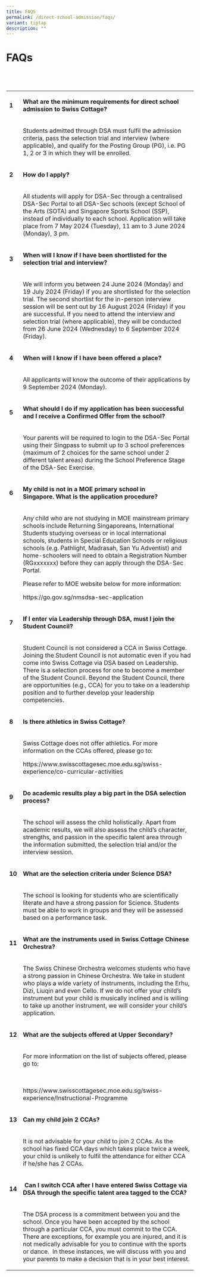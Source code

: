 ```yaml
---
title: FAQS
permalink: /direct-school-admission/faqs/
variant: tiptap
description: ""
---
```

<h1>FAQs</h1>
<h2>&nbsp;</h2>
<table style="minWidth: 50px">
<colgroup>
<col>
<col>
</colgroup>
<tbody>
<tr>
<td rowspan="1" colspan="1">
<p><strong>1</strong>
</p>
</td>
<td rowspan="1" colspan="1">
<p><strong>What are the minimum requirements for direct school admission to Swiss Cottage?&nbsp;</strong>
</p>
</td>
</tr>
<tr>
<td rowspan="1" colspan="1">
<p><strong>&nbsp;</strong>
</p>
</td>
<td rowspan="1" colspan="1">
<p>Students admitted through DSA must fulfil the admission criteria, pass
the selection trial and interview (where applicable), and qualify for the
Posting Group (PG), i.e. PG 1, 2 or 3 in which they will be enrolled.</p>
</td>
</tr>
<tr>
<td rowspan="1" colspan="1">
<p><strong>2</strong>
</p>
</td>
<td rowspan="1" colspan="1">
<p><strong>How do I apply?</strong>
</p>
</td>
</tr>
<tr>
<td rowspan="1" colspan="1">
<p><strong>&nbsp;</strong>
</p>
</td>
<td rowspan="1" colspan="1">
<p>All students will apply for DSA-Sec through a centralised DSA-Sec Portal
to all DSA-Sec schools (except School of the Arts (SOTA) and Singapore
Sports School (SSP), instead of individually to each school. Application
will take place from 7 May 2024 (Tuesday), 11 am to 3 June 2024 (Monday),
3 pm.</p>
</td>
</tr>
<tr>
<td rowspan="1" colspan="1">
<p><strong>3</strong>
</p>
</td>
<td rowspan="1" colspan="1">
<p><strong>When will I know if I have been shortlisted for the selection trial and interview?&nbsp;</strong>
</p>
</td>
</tr>
<tr>
<td rowspan="1" colspan="1">
<p><strong>&nbsp;</strong>
</p>
</td>
<td rowspan="1" colspan="1">
<p>We will inform you between&nbsp;24 June 2024 (Monday) and 19 July 2024
(Friday) if you are shortlisted for the selection trial. The second shortlist
for the in-person interview session will be sent out by 16 August 2024
(Friday) if you are successful. If you need to attend the interview and
selection trial (where applicable), they will be conducted from&nbsp;26
June 2024 (Wednesday) to 6 September 2024 (Friday).</p>
</td>
</tr>
<tr>
<td rowspan="1" colspan="1">
<p><strong>4</strong>
</p>
</td>
<td rowspan="1" colspan="1">
<p><strong>When will I know if I have been offered a place?</strong>
</p>
</td>
</tr>
<tr>
<td rowspan="1" colspan="1">
<p><strong>&nbsp;</strong>
</p>
</td>
<td rowspan="1" colspan="1">
<p>All applicants will know the outcome of their applications by 9 September
2024 (Monday).</p>
</td>
</tr>
<tr>
<td rowspan="1" colspan="1">
<p><strong>5</strong>
</p>
</td>
<td rowspan="1" colspan="1">
<p><strong>What should I do if my application has been successful and I receive a Confirmed Offer from the school?</strong>
</p>
</td>
</tr>
<tr>
<td rowspan="1" colspan="1">
<p><strong>&nbsp;</strong>
</p>
</td>
<td rowspan="1" colspan="1">
<p>Your parents will be required to login to the DSA-Sec Portal using their
Singpass to submit up to 3 school preferences (maximum of 2 choices for
the same school under 2 different talent areas) during the School Preference
Stage of the DSA-Sec Exercise.</p>
</td>
</tr>
<tr>
<td rowspan="1" colspan="1">
<p><strong>6</strong>
</p>
</td>
<td rowspan="1" colspan="1">
<p><strong>My child is not in a MOE primary school in Singapore.&nbsp;What is the application procedure?</strong>
</p>
</td>
</tr>
<tr>
<td rowspan="1" colspan="1">
<p><strong>&nbsp;</strong>
</p>
</td>
<td rowspan="1" colspan="1">
<p>Any child who are not studying in MOE mainstream primary schools include
Returning Singaporeans, International Students studying overseas or in
local international schools, students in Special Education Schools or religious
schools (e.g. Pathlight, Madrasah, San Yu Adventist) and home-schoolers
will need to obtain a Registration Number (RGxxxxxxx) before they can apply
through the DSA-Sec Portal.&nbsp;</p>
<p>Please refer to MOE website below for more information:&nbsp;</p>
<p><a rel="noopener noreferrer nofollow" target="_blank">https://go.gov.sg/nmsdsa-sec-application</a>
</p>
</td>
</tr>
<tr>
<td rowspan="1" colspan="1">
<p><strong>7</strong>
</p>
</td>
<td rowspan="1" colspan="1">
<p><strong>If I enter via Leadership through DSA, must I join the Student Council?</strong>
</p>
</td>
</tr>
<tr>
<td rowspan="1" colspan="1">
<p><strong>&nbsp;</strong>
</p>
</td>
<td rowspan="1" colspan="1">
<p>Student Council is not considered a CCA in Swiss Cottage. Joining the
Student Council is not automatic even if you had come into Swiss Cottage
via DSA based on Leadership. There is a selection process for one to become
a member of the Student Council. Beyond the Student Council, there are
opportunities (e.g., CCA) for you to take on a leadership position and
to further develop your leadership competencies.&nbsp;</p>
</td>
</tr>
<tr>
<td rowspan="1" colspan="1">
<p><strong>8</strong>
</p>
</td>
<td rowspan="1" colspan="1">
<p><strong>Is there athletics in Swiss Cottage?</strong>
</p>
</td>
</tr>
<tr>
<td rowspan="1" colspan="1">
<p><strong>&nbsp;</strong>
</p>
</td>
<td rowspan="1" colspan="1">
<p>Swiss Cottage does not offer athletics. For more information on the CCAs
offered, please go to:</p>
<p><a rel="noopener noreferrer nofollow" target="_blank">https://www.swisscottagesec.moe.edu.sg/swiss-experience/co-curricular-activities</a>
</p>
</td>
</tr>
<tr>
<td rowspan="1" colspan="1">
<p><strong>9</strong>
</p>
</td>
<td rowspan="1" colspan="1">
<p><strong>Do academic results play a big part in the DSA selection process?</strong>
</p>
</td>
</tr>
<tr>
<td rowspan="1" colspan="1">
<p><strong>&nbsp;</strong>
</p>
</td>
<td rowspan="1" colspan="1">
<p>The school will assess the child holistically. Apart from academic results,
we will also assess the child’s character, strengths, and passion in the
specific talent area through the information submitted, the selection trial
and/or the interview session.&nbsp;</p>
</td>
</tr>
<tr>
<td rowspan="1" colspan="1">
<p><strong>10</strong>
</p>
</td>
<td rowspan="1" colspan="1">
<p><strong>What are the selection criteria under Science DSA?</strong>
</p>
</td>
</tr>
<tr>
<td rowspan="1" colspan="1">
<p><strong>&nbsp;</strong>
</p>
</td>
<td rowspan="1" colspan="1">
<p>The school is looking for students who are scientifically literate and
have a strong passion for Science. Students must be able to work in groups
and they will be assessed based on a performance task.</p>
</td>
</tr>
<tr>
<td rowspan="1" colspan="1">
<p><strong>11</strong>
</p>
</td>
<td rowspan="1" colspan="1">
<p><strong>What are the instruments used in Swiss Cottage Chinese Orchestra?</strong>
</p>
</td>
</tr>
<tr>
<td rowspan="1" colspan="1">
<p><strong>&nbsp;</strong>
</p>
</td>
<td rowspan="1" colspan="1">
<p>The Swiss Chinese Orchestra welcomes students who have a strong passion
in Chinese Orchestra. We take in student who plays a wide variety of instruments,
including the Erhu, Dizi, Liuqin and even Cello. If we do not offer your
child’s instrument but your child is musically inclined and is willing
to take up another instrument, we will consider your child’s application.</p>
</td>
</tr>
<tr>
<td rowspan="1" colspan="1">
<p><strong>12</strong>
</p>
</td>
<td rowspan="1" colspan="1">
<p><strong>What are the subjects offered at Upper Secondary?</strong>
</p>
</td>
</tr>
<tr>
<td rowspan="1" colspan="1">
<p><strong>&nbsp;</strong>
</p>
</td>
<td rowspan="1" colspan="1">
<p>For more information on the list of subjects offered, please go to:</p>
<p>&nbsp;</p>
<p><a rel="noopener noreferrer nofollow" target="_blank">https://www.swisscottagesec.moe.edu.sg/swiss-experience/Instructional-Programme</a>
</p>
</td>
</tr>
<tr>
<td rowspan="1" colspan="1">
<p><strong>13</strong>
</p>
</td>
<td rowspan="1" colspan="1">
<p><strong>Can my child join 2 CCAs?</strong>
</p>
</td>
</tr>
<tr>
<td rowspan="1" colspan="1">
<p><strong>&nbsp;</strong>
</p>
</td>
<td rowspan="1" colspan="1">
<p>It is not advisable for your child to join 2 CCAs. As the school has fixed
CCA days which takes place twice a week, your child is unlikely to fulfil
the attendance for either CCA if he/she has 2 CCAs.</p>
</td>
</tr>
<tr>
<td rowspan="1" colspan="1">
<p><strong>14</strong>
</p>
</td>
<td rowspan="1" colspan="1">
<p><strong>&nbsp;Can I switch CCA after I have entered Swiss Cottage via DSA through the specific talent area tagged to the CCA?</strong>
</p>
</td>
</tr>
<tr>
<td rowspan="1" colspan="1">
<p><strong>&nbsp;</strong>
</p>
</td>
<td rowspan="1" colspan="1">
<p>The DSA process is a commitment between you and the school. Once you have
been accepted by the school through a particular CCA, you must commit to
the CCA. There are exceptions, for example you are injured, and it is not
medically advisable for you to continue with the sports or dance. &nbsp;In
these instances, we will discuss with you and your parents to make a decision
that is in your best interest.</p>
</td>
</tr>
</tbody>
</table>
<p></p>